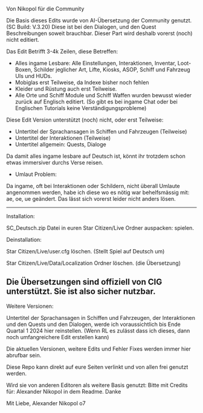 Von Nikopol für die Community


Die Basis dieses Edits wurde von AI-Übersetzung der Community genutzt. (SC Build: V.3.20)
Diese ist bei den Dialogen, und den Quest Beschreibungen soweit brauchbar.
Dieser Part wird deshalb vorerst (noch) nicht editiert.

Das Edit Betrifft 3-4k Zeilen, diese Betreffen:

- Alles ingame Lesbare: 
Alle Einstellungen, Interaktionen, Inventar, Loot-Boxen, Schilder jeglicher Art, Lifte, Kiosks, ASOP, Schiff und Fahrzeug UIs und HUDs. 
- Mobiglas erst Teilweise, da Indexe bisher noch fehlen 
- Kleider und Rüstung auch erst Teilweise.
- Alle Orte und Schiff Module und Schiff Waffen wurden bewusst wieder zurück auf Englisch editiert.
(So gibt es bei ingame Chat oder bei Englischen Tutorials keine Verständigungsprobleme)

Diese Edit Version unterstützt (noch) nicht, oder erst Teilweise:

- Untertitel der Sprachansagen in Schiffen und Fahrzeugen (Teilweise)
- Untertitel der Interaktionen (Teilweise)
- Untertitel allgemein: Quests, Dialoge


Da damit alles ingame lesbare auf Deutsch ist, könnt ihr trotzdem schon etwas immersiver durchs Verse reisen.


- Umlaut Problem:

Da ingame, oft bei Interaktionen oder Schildern, nicht überall Umlaute angenommen werden, 
habe ich diese wo es nötig war behelfsmässig mit: ae, oe, ue geändert. 
Das lässt sich vorerst leider nicht anders lösen.


---------------
Installation: 

SC_Deutsch.zip Datei in euren Star Citizen/Live Ordner auspacken: spielen.


Deinstallation: 

Star Citizen/Live/user.cfg löschen. (Stellt Spiel auf Deutsch um)

Star Citizen/Live/Data/Localization Ordner löschen. (die Übersetzung)

Die Übersetzungen sind offiziell von CIG unterstützt. 
Sie ist also sicher nutzbar.
-------------


Weitere Versionen:

Untertitel der Sprachansagen in Schiffen und Fahrzeugen, der Interaktionen und den Quests und den Dialogen, 
werde ich voraussichtlich bis Ende Quartal 1 2024 hier reinstellen. 
(Wenn RL es zulässt dass ich dieses, dann noch umfangreichere Edit erstellen kann)



Die aktuellen Versionen, weitere Edits und Fehler Fixes  werden immer hier abrufbar sein.

Diese Repo kann direkt auf eure Seiten verlinkt und von allen frei genutzt werden.

Wird sie von anderen Editoren als weitere Basis genutzt: Bitte mit Credits für: Alexander Nikopol in dem Readme. Danke


Mit Liebe, Alexander Nikopol o7
